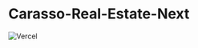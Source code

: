 # Carasso-Real-Estate-Next

![Vercel](https://therealsujitk-vercel-badge.vercel.app/?app={vercel.com/carasso-dev/carasso-real-estate-next})
